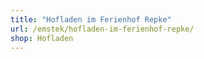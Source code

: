 ```yaml
---
title: "Hofladen im Ferienhof Repke"
url: /emstek/hofladen-im-ferienhof-repke/
shop: Hofladen
---
```

